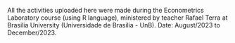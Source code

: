 All the activities uploaded here were made during the Econometrics Laboratory course (using R language), ministered by teacher Rafael Terra at Brasilia University (Universidade de Brasilia - UnB).
Date: August/2023 to December/2023.
